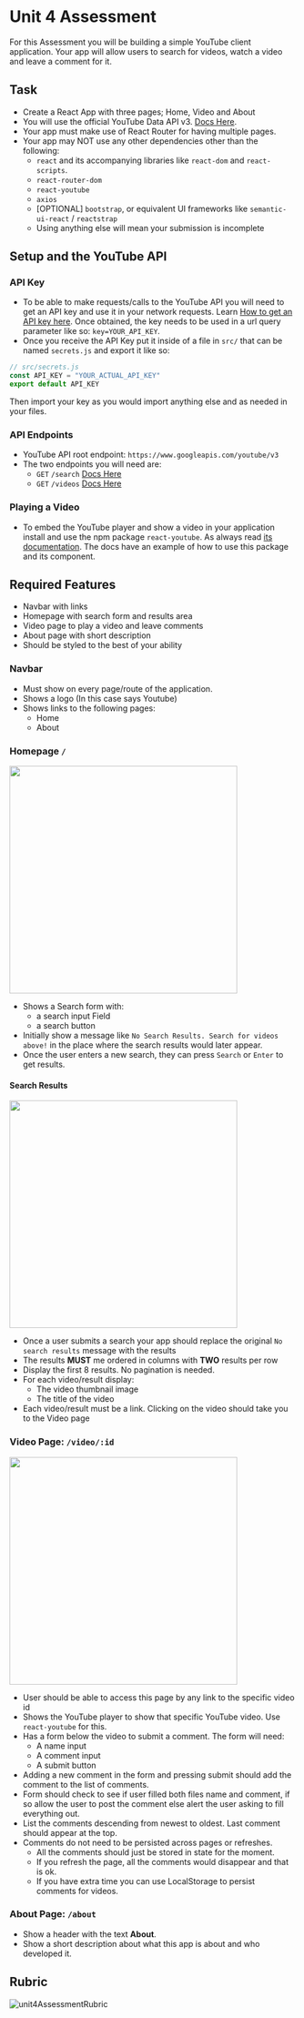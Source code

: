 # Unit 4 Assessment

For this Assessment you will be building a simple YouTube client application. Your app will allow users to search for videos, watch a video and leave a comment for it.

## Task

- Create a React App with three pages; Home, Video and About
- You will use the official YouTube Data API v3. [Docs Here](https://developers.google.com/youtube/v3/docs/).
- Your app must make use of React Router for having multiple pages. 
- Your app may NOT use any other dependencies other than the following:
  - `react` and its accompanying libraries like `react-dom` and `react-scripts`.
  - `react-router-dom`
  - `react-youtube`
  - `axios`
  - [OPTIONAL] `bootstrap`, or equivalent UI frameworks like `semantic-ui-react` / `reactstrap`
  - Using anything else will mean your submission is incomplete

## Setup and the YouTube API

### API Key
  * To be able to make requests/calls to the YouTube API you will need to get an API key and use it in your network requests. Learn [How to get an API key here](http://bit.ly/2Tx1h5d). Once obtained, the key needs to be used in a url query parameter like so: `key=YOUR_API_KEY`. 
  * Once you receive the API Key put it inside of a file in `src/` that can be named `secrets.js` and export it like so:
  ```js
  // src/secrets.js
  const API_KEY = "YOUR_ACTUAL_API_KEY"
  export default API_KEY
  ```
  Then import your key as you would import anything else and as needed in your files.

### API Endpoints
  * YouTube API root endpoint: `https://www.googleapis.com/youtube/v3`
  * The two endpoints you will need are:
    * `GET` `/search` [Docs Here](https://developers.google.com/youtube/v3/docs/search/list)
    * `GET` `/videos` [Docs Here](https://developers.google.com/youtube/v3/docs/videos/list)

### Playing a Video
  * To embed the YouTube player and show a video in your application install and use the npm package `react-youtube`. As always read [its documentation](https://www.npmjs.com/package/react-youtube). The docs have an example of how to use this package and its component.

## Required Features
- Navbar with links
- Homepage with search form and results area
- Video page to play a video and leave comments
- About page with short description
- Should be styled to the best of your ability

### Navbar
- Must show on every page/route of the application.
- Shows a logo (In this case says Youtube)
- Shows links to the following pages:
  - Home
  - About


### Homepage `/`

<img src='assets/home-1.png' width='400'>

- Shows a Search form with:
  - a search input Field
  - a search button
- Initially show a message like `No Search Results. Search for videos above!` in the place where the search results would later appear.
- Once the user enters a new search, they can press `Search` or `Enter` to get results. 

#### Search Results

<img src='assets/home-2.png' width='400'>

- Once a user submits a search your app should replace the original `No search results` message with the results
- The results **MUST** me ordered in columns with **TWO** results per row
- Display the first 8 results. No pagination is needed. 
- For each video/result display:
  - The video thumbnail image
  - The title of the video
- Each video/result must be a link. Clicking on the video should take you to the Video page

### Video Page: `/video/:id`

<img src='assets/video.png' width='400'>

- User should be able to access this page by any link to the specific video id
- Shows the YouTube player to show that specific YouTube video. Use `react-youtube` for this.
- Has a form below the video to submit a comment. The form will need:
  - A name input
  - A comment input
  - A submit button
- Adding a new comment in the form and pressing submit should add the comment to the list of comments.
- Form should check to see if user filled both files name and comment, if so allow the user to post the comment else alert the user asking to fill everything out.
- List the comments descending from newest to oldest. Last comment should appear at the top.
- Comments do not need to be persisted across pages or refreshes.
  - All the comments should just be stored in state for the moment.
  - If you refresh the page, all the comments would disappear and that is ok.
  - If you have extra time you can use LocalStorage to persist comments for videos.

### About Page: `/about`

- Show a header with the text **About**.
- Show a short description about what this app is about and who developed it.

## Rubric

![unit4AssessmentRubric](./assets/unit4AssessmentRubric.png)
